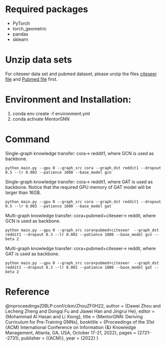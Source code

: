 # Required packages
* PyTorch
* torch_geometric
* pandas
* sklearn

# Unzip data sets 
For citeseer data set and pubmed dataset, please unzip the files [citeseer file](https://github.com/Leo02016/MentorGNN/blob/main/data/citeseer/preprocessed_data.zip) and [Pubmed file](https://github.com/Leo02016/MentorGNN/blob/main/data/pubmed/preprocessed_data.zip) first. 


# Environment and Installation:
1. conda env create -f environment.yml
2. conda activate MentorGNN

# Command
Single-graph knowledge transfer: cora-> reddit1, where GCN is used as backbone.
```
python main.py --gpu 0 --graph_src cora --graph_dst reddit1 --dropout 0.5 --lr 0.003 --patience 1000 --base_model gcn
```

Single-graph knowledge transfer: cora-> reddit1, where GAT is used as backbone. 
Notice that the required GPU memory of GAT model will be larger than 16GB.
```
python main.py --gpu 0 --graph_src cora --graph_dst reddit1 --dropout 0.5 --lr 0.003 --patience 1000 --base_model gat
```

Multi-graph knowledge transfer: cora+pubmed+citeseer-> reddit, where GCN is used as backbone.
```
python main.py --gpu 0 --graph_src cora+pubmed+citeseer  --graph_dst reddit1 --dropout 0.3 --lr 0.002 --patience 1000 --base_model gcn --beta 2
```

Multi-graph knowledge transfer: cora+pubmed+citeseer-> reddit, where GAT is used as backbone.
```
python main.py --gpu 0 --graph_src cora+pubmed+citeseer  --graph_dst reddit1 --dropout 0.3 --lr 0.002 --patience 1000 --base_model gat --beta 2
```

# Reference
@inproceedings{DBLP:conf/cikm/ZhouZF0H22,
  author    = {Dawei Zhou and
               Lecheng Zheng and
               Dongqi Fu and
               Jiawei Han and
               Jingrui He},
  editor    = {Mohammad Al Hasan and
               Li Xiong},
  title     = {MentorGNN: Deriving Curriculum for Pre-Training GNNs},
  booktitle = {Proceedings of the 31st {ACM} International Conference on Information
               {\&} Knowledge Management, Atlanta, GA, USA, October 17-21, 2022},
  pages     = {2721--2731},
  publisher = {{ACM}},
  year      = {2022}
}
